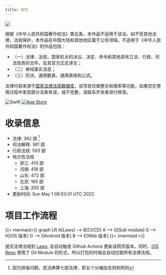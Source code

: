```yaml
---
title: 首页
---
```


![](https://s2.loli.net/2022/03/17/EemiTDZlXO9SvfP.png)

根据《中华人民共和国著作权法》第五条，本作品不适用于该法。如不受其他法律、法规保护，本作品在中国大陆和其他地区属于公有领域。不适用于《中华人民共和国著作权法》的作品包括：
- （一）法律、法规，国家机关的决议、决定、命令和其他具有立法、行政、司法性质的文件，及其官方正式译文；
- （二）单纯事实消息；
- （三）历法、通用数表、通用表格和公式。

法律内容来源于[国家法律法规数据库](https://flk.npc.gov.cn)，该项目仅做整合和搜索等功能，如果您在使用过程中发现部分法条有误，或不完整，请联系开发者进行修改。


![Swift](https://img.shields.io/badge/swift-F54A2A?style=for-the-badge&logo=swift&logoColor=white)
[![App Store](https://img.shields.io/badge/App_Store-0D96F6?style=for-the-badge&logo=app-store&logoColor=white)](https://apps.apple.com/app/apple-store/id1612953870?pt=124208302&ct=github&mt=8)

# 收录信息
 - 法律: 362 部 [^1]
 - 司法解释: 361 部
 - 行政法规: 593 部
 - 地方性法规
	- 浙江: 410 部
	- 河南: 418 部
	- 山东: 472 部
	- 北京: 165 部
	- 上海: 205 部
 - 更新时间: Sun May  1 08:53:01 UTC 2022

# 项目工作流程

{{< mermaid>}}
graph LR
    A[Laws] --> B[CI/CD]
    A --> G[Sub module]
    G --> H[iOS 版本]
    G --> I[Android 版本]
    B --> E[Web 版本]
{{< /mermaid >}}

提交法律法规到 [Laws](https://github.com/LawRefBook/Laws/tree/master), 会自动触发 Github Actions 更新该网页版本。同时，[iOS Repo](https://github.com/RanKKI/LawRefBook) 使用了 Git Module 的形式，所以打包的时候会自动拉取所有法律法规。

[^1]: 因为排版问题，民法典算七部法律，即五个分编加总则和附则